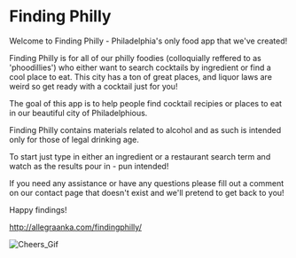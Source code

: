 # Finding Philly

Welcome to Finding Philly - Philadelphia's only food app that we've created!

Finding Philly is for all of our philly foodies (colloquially reffered to as 'phoodillies') who either want to search cocktails by ingredient or find a cool place to eat. This city has a ton of great places, and liquor laws are weird so get ready with a cocktail just for you!

The goal of this app is to help people find cocktail recipies or places to eat in our beautiful city of Philadelphious.

Finding Philly contains materials related to alcohol and as such is intended only for those of legal drinking age. 

To start just type in either an ingredient or a restaurant search term and watch as the results pour in - pun intended!

If you need any assistance or have any questions please fill out a comment on our contact page that doesn't exist and we'll pretend to get back to you!

Happy findings!

http://allegraanka.com/findingphilly/

![Cheers_Gif](assets/images/cheers.gif) 